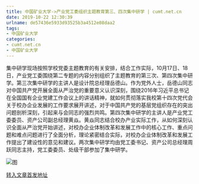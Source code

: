 ```yaml
---
title: 中国矿业大学->产业党工委组织主题教育第三、四次集中研学 | cumt.net.cn
date: 2019-10-22 12:30:39
urlname: de57436e5933d93525b3a4512e08daa2
tags: 
- 中国矿业大学
categories:
- cumt.net.cn
- 中国矿业大学
---
```

集中研学现场按照学校党委主题教育的有关安排，结合工作实际，10月17日、18日，产业党工委围绕第二专题的内容分别组织了主题教育的第三次、第四次集中研学。第三次集中研学的主讲人是设计院总经理岳德山。作为党外人士，岳德山同志对中国共产党开展全面从严治党的重要意义认识深刻，围绕2016年习近平总书记在全国国有企业党建工作会议上的讲话精神，就如何贯彻落实我校第十四次党代会关于校办企业发展的工作要求展开讲述，对于中国共产党的基层党组织存在的突出问题剖析深刻，引起来与会同志的强烈共鸣。第四次集中研学的主讲人是产业党工委委员、资产公司副总经理黄焱。黄焱同志结合校办产业实际工作，从如何深刻认识全面从严治党开始讲述，对校办企业体制改革和发展工作中的核心工作、重点问题和难点问题进行了全面分析，理论紧密结合实际，对校办企业体制改革和发展工作提出了建设性的意见和建议。两次集中研学均由党工委书记、资产公司总经理周跃同志主持，党工委委员、处级干部参加了集中研学。

![图](http://xwzx.cumt.edu.cn/_upload/article/images/28/45/59fb420a4fb7b62e7e41968f4d22/726b9848-d4b1-4d7f-adeb-df62b88cf3da.jpg)

[转入文章首发地址](http://xwzx.cumt.edu.cn/55/c2/c523a546242/page.htm)